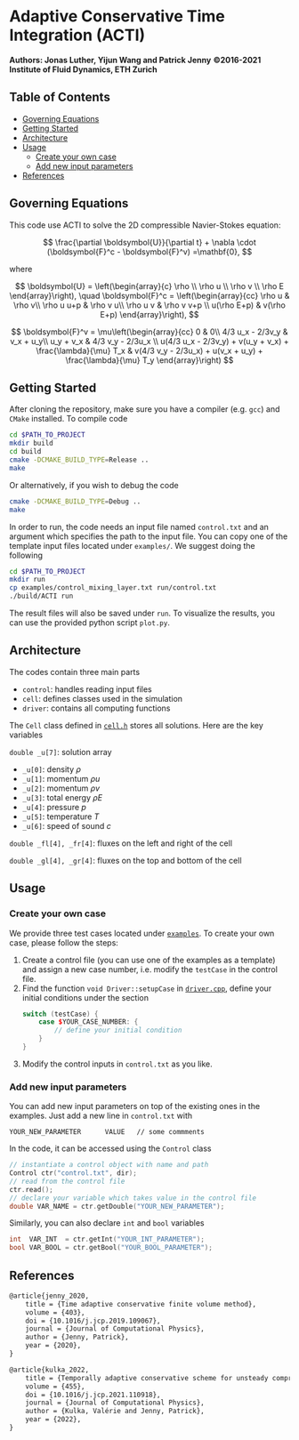 <!-- omit in toc -->
# Adaptive Conservative Time Integration (ACTI)

**Authors: Jonas Luther, Yijun Wang and Patrick Jenny**
**©2016-​2021 Institute of Fluid Dynamics, ETH Zurich**

<!-- omit in toc -->
## Table of Contents
- [Governing Equations](#governing-equations)
- [Getting Started](#getting-started)
- [Architecture](#architecture)
- [Usage](#usage)
  - [Create your own case](#create-your-own-case)
  - [Add new input parameters](#add-new-input-parameters)
- [References](#references)

## Governing Equations
This code use ACTI to solve the 2D compressible Navier-Stokes equation:

$$
    \frac{\partial \boldsymbol{U}}{\partial t} +
    \nabla \cdot (\boldsymbol{F}^c - \boldsymbol{F}^v)
    =\mathbf{0},
$$

where

$$
    \boldsymbol{U} = \left(\begin{array}{c}
    \rho \\
    \rho u \\
    \rho v \\
    \rho E
    \end{array}\right),
    \quad
    \boldsymbol{F}^c = \left(\begin{array}{cc}
    \rho u & \rho v\\
    \rho u u+p & \rho v u\\
    \rho u v & \rho v v+p \\
    u(\rho E+p) & v(\rho E+p)
    \end{array}\right),
$$

$$
    \boldsymbol{F}^v = \mu\left(\begin{array}{cc}
    0 & 0\\
    4/3 u_x - 2/3v_y & v_x + u_y\\
    u_y + v_x & 4/3 v_y - 2/3u_x \\
    u(4/3 u_x - 2/3v_y) + v(u_y + v_x) + \frac{\lambda}{\mu} T_x & 
    v(4/3 v_y - 2/3u_x) + u(v_x + u_y) + \frac{\lambda}{\mu} T_y
    \end{array}\right)
$$

## Getting Started

After cloning the repository, make sure you have a compiler (e.g. `gcc`) and `CMake` installed. To compile code

```bash
cd $PATH_TO_PROJECT
mkdir build
cd build
cmake -DCMAKE_BUILD_TYPE=Release ..
make
```

Or alternatively, if you wish to debug the code

```bash
cmake -DCMAKE_BUILD_TYPE=Debug ..
make
```

In order to run, the code needs an input file named `control.txt` and an argument which specifies the path to the input file. You can copy one of the template input files located under `examples/`. We suggest doing the following

```bash
cd $PATH_TO_PROJECT
mkdir run
cp examples/control_mixing_layer.txt run/control.txt
./build/ACTI run
```

The result files will also be saved under `run`. To visualize the results, you can use the provided python script `plot.py`.

## Architecture
The codes contain three main parts
- `control`: handles reading input files
- `cell`: defines classes used in the simulation
- `driver`: contains all computing functions

The `Cell` class defined in [`cell.h`](src/cell.h) stores all solutions. Here are the key variables

`double _u[7]`: solution array
- `_u[0]`: density $\rho$
- `_u[1]`: momentum $\rho u$
- `_u[2]`: momentum $\rho v$
- `_u[3]`: total energy $\rho E$
- `_u[4]`: pressure $p$
- `_u[5]`: temperature $T$
- `_u[6]`: speed of sound $c$

`double _fl[4], _fr[4]`: fluxes on the left and right of the cell

`double _gl[4], _gr[4]`: fluxes on the top and bottom of the cell

## Usage

### Create your own case
We provide three test cases located under [`examples`](examples/). To create your own case, please follow the steps:

1. Create a control file (you can use one of the examples as a template) and assign a new case number, i.e. modify the `testCase` in the control file.
2. Find the function `void Driver::setupCase` in [`driver.cpp`](src/driver.cpp), define your initial conditions under the section
    ```cpp
    switch (testCase) {
        case $YOUR_CASE_NUMBER: {
            // define your initial condition
        }
    }
    ```
3. Modify the control inputs in `control.txt` as you like.

### Add new input parameters
You can add new input parameters on top of the existing ones in the examples. Just add a new line in `control.txt` with
```
YOUR_NEW_PARAMETER      VALUE   // some commments
```
In the code, it can be accessed using the `Control` class
```cpp
// instantiate a control object with name and path
Control ctr("control.txt", dir);  
// read from the control file  
ctr.read();
// declare your variable which takes value in the control file
double VAR_NAME = ctr.getDouble("YOUR_NEW_PARAMETER");
```
Similarly, you can also declare `int` and `bool` variables
```cpp
int  VAR_INT  = ctr.getInt("YOUR_INT_PARAMETER");
bool VAR_BOOL = ctr.getBool("YOUR_BOOL_PARAMETER");
```

## References
```LaTeX
@article{jenny_2020,
    title = {Time adaptive conservative finite volume method},
    volume = {403},
    doi = {10.1016/j.jcp.2019.109067},
    journal = {Journal of Computational Physics},
    author = {Jenny, Patrick},
    year = {2020},
}

@article{kulka_2022,
    title = {Temporally adaptive conservative scheme for unsteady compressible flow},
    volume = {455},
    doi = {10.1016/j.jcp.2021.110918},
    journal = {Journal of Computational Physics},
    author = {Kulka, Valérie and Jenny, Patrick},
    year = {2022},
}
```
